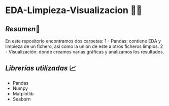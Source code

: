 # EDA-Limpieza-Visualizacion 👩‍💻

##  *Resumen*📝

En este repositorio encontramos dos carpetas:
1 - Pandas: contiene EDA y limpieza de un fichero, así como la unión de este a otros ficheros limpios.
2 - Visualización: donde creamos varias gráficas y analizamos los resultados.

## *Librerías utilizadas* 📈

- Pandas
- Numpy
- Matplotlib
- Seaborn
